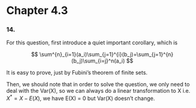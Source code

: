 # Chapter 4.3

### 14.

For this question, first introduce a quiet important corollary, which is

$$
\sum^{n}_{i=1}(a_i)\sum_{j=1}^{i}(b_j)=\sum_{j=1}^{n}(b_j)\sum_{i=j}^n(a_i)
$$

It is easy to prove, just by Fubini’s theorem of finite sets.

Then, we should note that in order to solve the question, we only need to deal with the Var(X), so we can always do a linear transformation to X i.e. $X^{*} = X-E(X)$,  we have E(X) = 0 but Var(X) doesn’t change.
